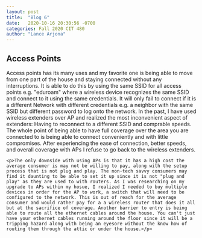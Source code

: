 ```yaml
---
layout: post
title:  "Blog 6"
date:   2020-10-16 20:30:56 -0700
categories: Fall 2020 CIT 480
author: "Lance Arjona"
---
```


<h2>Access Points</h2>

<body>
    <p>Access points has its many uses and my favorite one is being able to move from one part of the house and staying connected without any interruptions. It is able to do this by using the same SSID for all access points e.g. "eduroam" where a wireless device recognizes the same SSID and connect to it using the same credentials. It will only fail to connect if it is a different Network with different credentials e.g. a neighbor with the same SSID but different password to log onto the network. In the past, I have used wireless extenders over AP and realized the most inconvenient aspect of extenders: Having to reconnect to a different SSID and comprable speeds. The whole point of being able to have full coverage over the area you are connected to is being able to connect conveniently and with little compromises. After experiencing the ease of connection, better speeds, and overall coverage with APs I refuse to go back to the wireless extenders.</p>

    <p>The only downside with using APs is that it has a high cost the average consumer is may not be willing to pay, along with the setup process that is not plug and play. The non-tech savvy consumers may find it daunting to be able to set it up since it is not "plug and play" as they are used to with routers. As I was researching on my upgrade to APs within my hosue, I realized I needed to buy multiple devices in order for the AP to work, a switch that will need to be configured to the network. This is out of reach for the average consumer and would rather pay for a a wireless router that does it all but at the sacrifice of coverage. Another barrier to entry is being able to route all the ethernet cables around the house. You can't just have your ethernet cables running around the floor since it will be a tripping hazard along with being an eyesore without the know how of routing them through the attic or under the house.</p>
</blog>